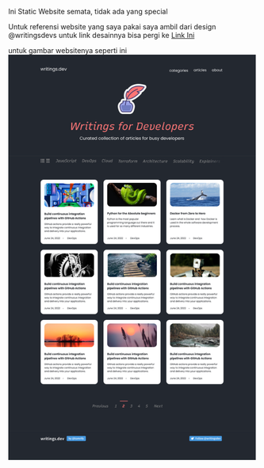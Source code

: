 Ini Static Website semata, tidak ada yang special

Untuk referensi website yang saya pakai saya ambil dari design @writingsdevs
untuk link desainnya bisa pergi ke <a href="https://www.figma.com/design/nh0V05z3NB87ue9v5PcO3R/writings.dev?node-id=0-1&node-type=canvas&t=59yHn5wDYVjdFUAA-0">Link Ini</a>

untuk gambar websitenya seperti ini
<img src="assets/Home Page.png" style="width: 500px;">